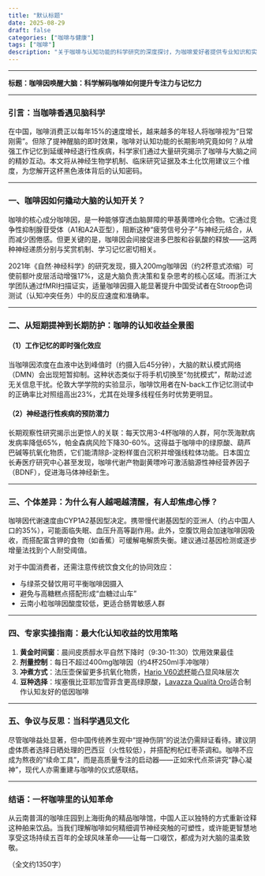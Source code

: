 ```yaml
---
title: "默认标题"
date: 2025-08-29
draft: false
categories: ["咖啡与健康"]
tags: ["咖啡"]
description: "关于咖啡与认知功能的科学研究的深度探讨，为咖啡爱好者提供专业知识和实用指南。"
---
```


---
**标题：咖啡因唤醒大脑：科学解码咖啡如何提升专注力与记忆力**

---

### 引言：当咖啡香遇见脑科学  
在中国，咖啡消费正以每年15%的速度增长，越来越多的年轻人将咖啡视为“日常刚需”。但除了提神醒脑的即时效果，咖啡对认知功能的长期影响究竟如何？从增强工作记忆到延缓神经退行性疾病，科学家们通过大量研究揭示了咖啡与大脑之间的精妙互动。本文将从神经生物学机制、临床研究证据及本土化饮用建议三个维度，为您解开这杯黑色液体背后的认知密码。

---

### 一、咖啡因如何撬动大脑的认知开关？

咖啡的核心成分咖啡因，是一种能够穿透血脑屏障的甲基黄嘌呤化合物。它通过竞争性抑制腺苷受体（A1和A2A亚型），阻断这种“疲劳信号分子”与神经元结合，从而减少困倦感。但更关键的是，咖啡因会间接促进多巴胺和谷氨酸的释放——这两种神经递质分别与奖赏机制、学习记忆密切相关。

2021年《自然·神经科学》的研究发现，摄入200mg咖啡因（约2杯意式浓缩）可使前额叶皮层活动增强17%，这是大脑负责决策和复杂思考的核心区域。而浙江大学团队通过fMRI扫描证实，适量咖啡因摄入能显著提升中国受试者在Stroop色词测试（认知冲突任务）中的反应速度和准确率。

---

### 二、从短期提神到长期防护：咖啡的认知收益全景图

#### （1）工作记忆的即时强化效应  
当咖啡因浓度在血液中达到峰值时（约摄入后45分钟），大脑的默认模式网络（DMN）会出现短暂抑制。这种状态类似于将手机切换至“勿扰模式”，帮助过滤无关信息干扰。伦敦大学学院的实验显示，咖啡饮用者在N-back工作记忆测试中的正确率比对照组高出23%，尤其在处理多线程任务时优势更明显。

#### （2）神经退行性疾病的预防潜力  
长期观察性研究揭示出更惊人的关联：每天饮用3-4杯咖啡的人群，阿尔茨海默病发病率降低65%，帕金森病风险下降30-60%。这得益于咖啡中的绿原酸、葫芦巴碱等抗氧化物质，它们能清除β-淀粉样蛋白沉积并增强线粒体功能。日本国立长寿医疗研究中心甚至发现，咖啡代谢产物副黄嘌呤可激活脑源性神经营养因子（BDNF），促进海马体神经新生。

---

### 三、个体差异：为什么有人越喝越清醒，有人却焦虑心悸？

咖啡因代谢速度由CYP1A2基因型决定。携带慢代谢基因型的亚洲人（约占中国人口的35%），可能面临失眠、血压升高等副作用。此外，空腹饮用会加速咖啡因吸收，而搭配富含钾的食物（如香蕉）可缓解电解质失衡。建议通过基因检测或逐步增量法找到个人耐受阈值。

对于中国消费者，还需注意传统饮食文化的协同效应：  
- 与绿茶交替饮用可平衡咖啡因摄入  
- 避免与高糖糕点搭配形成“血糖过山车”  
- 云南小粒咖啡因酸度较低，更适合肠胃敏感人群  

---

### 四、专家实操指南：最大化认知收益的饮用策略

1. **黄金时间窗**：晨间皮质醇水平自然下降时（9:30-11:30）饮用效果最佳  
2. **剂量控制**：每日不超过400mg咖啡因（约4杯250ml手冲咖啡）  
3. **冲煮方式**：法压壶保留更多抗氧化物质，[Hario V60滤杯](https://www.amazon.com/s?k=Hario%20V60%E6%BB%A4%E6%9D%AF&tag=coffeeprism-20)能凸显风味层次  
4. **豆种选择**：埃塞俄比亚耶加雪菲含更高绿原酸，[Lavazza Qualità Oro](https://www.amazon.com/s?k=Lavazza%20Qualit%C3%A0%20Oro&tag=coffeeprism-20)适合制作认知友好的低因咖啡  

---

### 五、争议与反思：当科学遇见文化  
尽管咖啡益处显著，但中国传统养生观中“提神伤阴”的说法仍需辩证看待。建议阴虚体质者选择日晒处理的巴西豆（火性较低），并搭配枸杞红枣茶调和。咖啡不应成为熬夜的“续命工具”，而是高质量专注的启动器——正如宋代点茶讲究“静心凝神”，现代人亦需重建与咖啡的仪式感联结。

---

### 结语：一杯咖啡里的认知革命  
从云南普洱的咖啡庄园到上海街角的精品咖啡馆，中国人正以独特的方式重新诠释这种舶来饮品。当我们理解咖啡如何精细调节神经突触的可塑性，或许能更智慧地享受这场持续五百年的全球风味革命——让每一口啜饮，都成为对大脑的温柔致敬。

（全文约1350字）